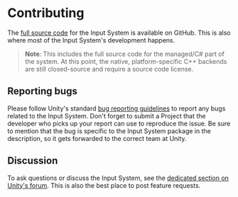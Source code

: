 # Contributing

The [full source code](https://github.com/Unity-Technologies/InputSystem) for the Input System is available on GitHub. This is also where most of the Input System's development happens.

>__Note__: This includes the full source code for the managed/C# part of the system. At this point, the native, platform-specific C++ backends are still closed-source and require a source code license.

## Reporting bugs

Please follow Unity's standard [bug reporting guidelines](https://unity3d.com/unity/qa/bug-reporting) to report any bugs related to the Input System. Don't forget to submit a Project that the developer who picks up your report can use to reproduce the issue. Be sure to mention that the bug is specific to the Input System package in the description, so it gets forwarded to the correct team at Unity.

## Discussion

To ask questions or discuss the Input System, see the [dedicated section on Unity's forum](https://forum.unity.com/forums/new-input-system.103/). This is also the best place to post feature requests.
